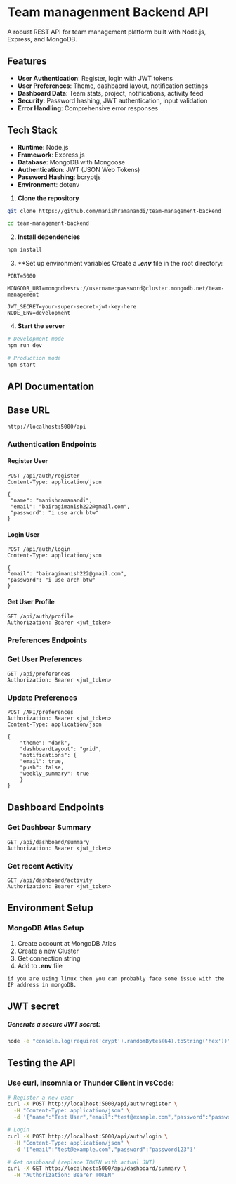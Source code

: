 # Team managenment Backend API

A robust REST API for team management platform built with Node.js, Express, and MongoDB.

## Features

- **User Authentication**: Register, login with JWT tokens
- **User Preferences**: Theme, dashbaord layout, notification settings
- **Dashboard Data**: Team stats, project, notifications, activity feed
- **Security**: Password hashing, JWT authentication, input validation
- **Error Handling**: Comprehensive error responses

## Tech Stack

- **Runtime**: Node.js
- **Framework**: Express.js
- **Database**: MongoDB with Mongoose
- **Authentication**: JWT (JSON Web Tokens)
- **Password Hashing**: bcryptjs
- **Environment**: dotenv

1. **Clone the repository**
```bash
git clone https://github.com/manishramanandi/team-management-backend

cd team-management-backend
```

2. **Install dependencies**

```bash
npm install
```

3. **Set up environment variables Create a ***.env*** file in the root directory:

```env
PORT=5000

MONGODB_URI=mongodb+srv://username:password@cluster.mongodb.net/team-management

JWT_SECRET=your-super-secret-jwt-key-here
NODE_ENV=development
```

4. **Start the server**
```bash
# Development mode
npm run dev

# Production mode
npm start
```

## API Documentation

## Base URL
`http://localhost:5000/api`

### Authentication Endpoints

#### Register User

```http
POST /api/auth/register
Content-Type: application/json

{
 "name": "manishramanandi",
 "email": "bairagimanish222@gmail.com",
 "password": "i use arch btw"
}
```

#### Login User

```http
POST /api/auth/login
Content-Type: application/json

{
"email": "bairagimanish222@gmail.com",
"password": "i use arch btw"
}
```

#### Get User Profile

```http
GET /api/auth/profile
Authorization: Bearer <jwt_token>
```

### Preferences Endpoints

### Get User Preferences

```http
GET /api/preferences
Authorization: Bearer <jwt_token>
```

### Update Preferences

```http
POST /API/preferences
Authorization: Bearer <jwt_token>
Content-Type: application/json

{
    "theme": "dark",
    "dashboardLayout": "grid",
    "notifications": {
    "email": true,
    "push": false,
    "weekly_summary": true
    }
}
```

## Dashboard Endpoints

### Get Dashboar Summary

```http
GET /api/dashboard/summary
Authorization: Bearer <jwt_token>
```

### Get recent Activity

```http
GET /api/dashboard/activity
Authorization: Bearer <jwt_token>
```

## Environment Setup

### MongoDB Atlas Setup
1. Create account at MongoDB Atlas
2. Create a new Cluster
3. Get connection string
4. Add to **.env** file

`if you are using linux then you can probably face some issue with the IP address in mongoDB. `

## JWT secret

##### Generate a secure JWT secret:

```bash
node -e "console.log(require('crypt').randomBytes(64).toString('hex'))"
```

## Testing the API

### Use curl, insomnia or Thunder Client in vsCode:

```bash
# Register a new user
curl -X POST http://localhost:5000/api/auth/register \
  -H "Content-Type: application/json" \
  -d '{"name":"Test User","email":"test@example.com","password":"password123"}'

# Login
curl -X POST http://localhost:5000/api/auth/login \
  -H "Content-Type: application/json" \
  -d '{"email":"test@example.com","password":"password123"}'

# Get dashboard (replace TOKEN with actual JWT)
curl -X GET http://localhost:5000/api/dashboard/summary \
  -H "Authorization: Bearer TOKEN"
```
